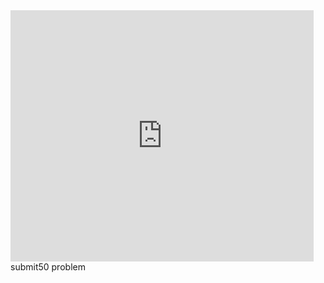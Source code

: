 <iframe src="https://scratch.mit.edu/projects/623463316/embed" allowtransparency="true" width="485" height="402" frameborder="0" scrolling="no" allowfullscreen></iframe>
submit50 problem
